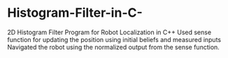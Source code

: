 # Histogram-Filter-in-C-
2D Histogram Filter Program for Robot Localization  in C++
Used sense function for updating the position using initial beliefs and measured inputs 
Navigated the robot using the normalized output from the sense function. 
